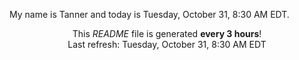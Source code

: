 My name is Tanner and today is Tuesday, October 31, 8:30 AM EDT.

<p align="center">This <i>README</i> file is generated <b>every 3 hours</b>!</br>Last refresh: Tuesday, October 31, 8:30 AM EDT<br /></p>
